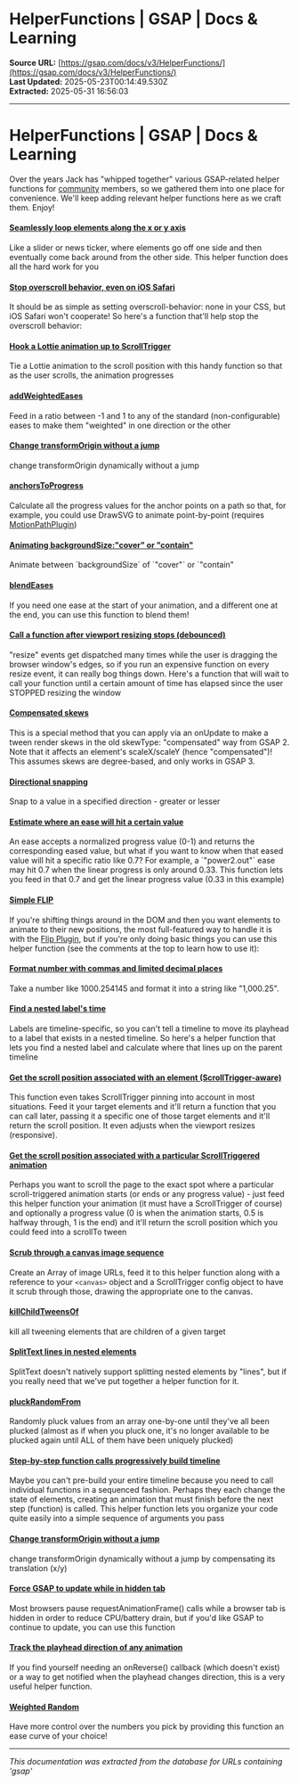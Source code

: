 # HelperFunctions | GSAP | Docs & Learning

**Source URL:** [https://gsap.com/docs/v3/HelperFunctions/](https://gsap.com/docs/v3/HelperFunctions/)  
**Last Updated:** 2025-05-23T00:14:49.530Z  
**Extracted:** 2025-05-31 16:56:03

---

# HelperFunctions | GSAP | Docs & Learning

Over the years Jack has "whipped together" various GSAP-related helper functions for [community](https://gsap.com/community/) members, so we gathered them into one place for convenience. We'll keep adding relevant helper functions here as we craft them. Enjoy!

#### [Seamlessly loop elements along the x or y axis](https://gsap.com/docs/v3/HelperFunctions/helpers/seamlessLoop)

Like a slider or news ticker, where elements go off one side and then eventually come back around from the other side. This helper function does all the hard work for you

#### [Stop overscroll behavior, even on iOS Safari](https://gsap.com/docs/v3/HelperFunctions/helpers/stopOverscroll)

It should be as simple as setting overscroll-behavior: none in your CSS, but iOS Safari won't cooperate! So here's a function that'll help stop the overscroll behavior:

#### [Hook a Lottie animation up to ScrollTrigger](https://gsap.com/docs/v3/HelperFunctions/helpers/LottieScrollTrigger)

Tie a Lottie animation to the scroll position with this handy function so that as the user scrolls, the animation progresses

#### [addWeightedEases](https://gsap.com/docs/v3/HelperFunctions/helpers/addWeightedEases)

Feed in a ratio between -1 and 1 to any of the standard (non-configurable) eases to make them "weighted" in one direction or the other

#### [Change transformOrigin without a jump](https://gsap.com/docs/v3/HelperFunctions/helpers/alignOrigins)

change transformOrigin dynamically without a jump

#### [anchorsToProgress](https://gsap.com/docs/v3/HelperFunctions/helpers/anchorsToProgress)

Calculate all the progress values for the anchor points on a path so that, for example, you could use DrawSVG to animate point-by-point (requires [MotionPathPlugin](https://gsap.com/docs/v3/Plugins/MotionPathPlugin))

#### [Animating backgroundSize:"cover" or "contain"](https://gsap.com/docs/v3/HelperFunctions/helpers/bgSize)

Animate between \`backgroundSize\` of \`"cover"\` or \`"contain"

#### [blendEases](https://gsap.com/docs/v3/HelperFunctions/helpers/blendEases)

If you need one ease at the start of your animation, and a different one at the end, you can use this function to blend them!

#### [Call a function after viewport resizing stops (debounced)](https://gsap.com/docs/v3/HelperFunctions/helpers/callAfterResize)

"resize" events get dispatched many times while the user is dragging the browser window's edges, so if you run an expensive function on every resize event, it can really bog things down. Here's a function that will wait to call your function until a certain amount of time has elapsed since the user STOPPED resizing the window

#### [Compensated skews](https://gsap.com/docs/v3/HelperFunctions/helpers/compensatedSkew)

This is a special method that you can apply via an onUpdate to make a tween render skews in the old skewType: "compensated" way from GSAP 2. Note that it affects an element's scaleX/scaleY (hence "compensated")! This assumes skews are degree-based, and only works in GSAP 3.

#### [Directional snapping](https://gsap.com/docs/v3/HelperFunctions/helpers/getDirectionalSnapFunc)

Snap to a value in a specified direction - greater or lesser

#### [Estimate where an ease will hit a certain value](https://gsap.com/docs/v3/HelperFunctions/helpers/easeToLinear)

An ease accepts a normalized progress value (0-1) and returns the corresponding eased value, but what if you want to know when that eased value will hit a specific ratio like 0.7? For example, a \`"power2.out"\` ease may hit 0.7 when the linear progress is only around 0.33. This function lets you feed in that 0.7 and get the linear progress value (0.33 in this example)

#### [Simple FLIP](https://gsap.com/docs/v3/HelperFunctions/helpers/FLIP)

If you're shifting things around in the DOM and then you want elements to animate to their new positions, the most full-featured way to handle it is with the [Flip Plugin](https://gsap.com/docs/v3/Plugins/Flip), but if you're only doing basic things you can use this helper function (see the comments at the top to learn how to use it):

#### [Format number with commas and limited decimal places](https://gsap.com/docs/v3/HelperFunctions/helpers/formatNumber)

Take a number like 1000.254145 and format it into a string like "1,000.25".

#### [Find a nested label's time](https://gsap.com/docs/v3/HelperFunctions/helpers/getNestedLabelTime)

Labels are timeline-specific, so you can't tell a timeline to move its playhead to a label that exists in a nested timeline. So here's a helper function that lets you find a nested label and calculate where that lines up on the parent timeline

#### [Get the scroll position associated with an element (ScrollTrigger-aware)](https://gsap.com/docs/v3/HelperFunctions/helpers/getScrollLookup)

This function even takes ScrollTrigger pinning into account in most situations. Feed it your target elements and it'll return a function that you can call later, passing it a specific one of those target elements and it'll return the scroll position. It even adjusts when the viewport resizes (responsive).

#### [Get the scroll position associated with a particular ScrollTriggered animation](https://gsap.com/docs/v3/HelperFunctions/helpers/getScrollPosition)

Perhaps you want to scroll the page to the exact spot where a particular scroll-triggered animation starts (or ends or any progress value) - just feed this helper function your animation (it must have a ScrollTrigger of course) and optionally a progress value (0 is when the animation starts, 0.5 is halfway through, 1 is the end) and it'll return the scroll position which you could feed into a scrollTo tween

#### [Scrub through a canvas image sequence](https://gsap.com/docs/v3/HelperFunctions/helpers/imageSequenceScrub)

Create an Array of image URLs, feed it to this helper function along with a reference to your `<canvas>` object and a ScrollTrigger config object to have it scrub through those, drawing the appropriate one to the canvas.

#### [killChildTweensOf](https://gsap.com/docs/v3/HelperFunctions/helpers/killChildTweensOf)

kill all tweening elements that are children of a given target

#### [SplitText lines in nested elements](https://gsap.com/docs/v3/HelperFunctions/helpers/nestedLinesSplit)

SplitText doesn't natively support splitting nested elements by "lines", but if you really need that we've put together a helper function for it.

#### [pluckRandomFrom](https://gsap.com/docs/v3/HelperFunctions/helpers/pluckRandomFrom)

Randomly pluck values from an array one-by-one until they've all been plucked (almost as if when you pluck one, it's no longer available to be plucked again until ALL of them have been uniquely plucked)

#### [Step-by-step function calls progressively build timeline](https://gsap.com/docs/v3/HelperFunctions/helpers/progressiveBuild)

Maybe you can't pre-build your entire timeline because you need to call individual functions in a sequenced fashion. Perhaps they each change the state of elements, creating an animation that must finish before the next step (function) is called. This helper function lets you organize your code quite easily into a simple sequence of arguments you pass

#### [Change transformOrigin without a jump](https://gsap.com/docs/v3/HelperFunctions/helpers/smoothOriginChange)

change transformOrigin dynamically without a jump by compensating its translation (x/y)

#### [Force GSAP to update while in hidden tab](https://gsap.com/docs/v3/HelperFunctions/helpers/tickGSAPWhileHidden)

Most browsers pause requestAnimationFrame() calls while a browser tab is hidden in order to reduce CPU/battery drain, but if you'd like GSAP to continue to update, you can use this function

#### [Track the playhead direction of any animation](https://gsap.com/docs/v3/HelperFunctions/helpers/trackDirection)

If you find yourself needing an onReverse() callback (which doesn't exist) or a way to get notified when the playhead changes direction, this is a very useful helper function.

#### [Weighted Random](https://gsap.com/docs/v3/HelperFunctions/helpers/weightedRandom)

Have more control over the numbers you pick by providing this function an ease curve of your choice!

---

*This documentation was extracted from the database for URLs containing 'gsap'*
